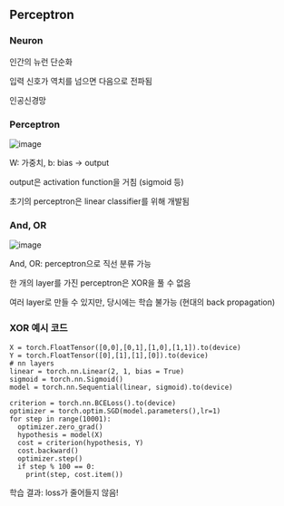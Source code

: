 ## Perceptron
### Neuron
인간의 뉴런 단순화

입력 신호가 역치를 넘으면 다음으로 전파됨

인공신경망

### Perceptron
![image](https://github.com/pomota/TIL/assets/132712212/d5605e1b-938f-45d4-ac7f-79ee4b36bdf5)

W: 가중치, b: bias -> output

output은 activation function을 거침 (sigmoid 등)

초기의 perceptron은 linear classifier를 위해 개발됨

### And, OR
![image](https://github.com/pomota/TIL/assets/132712212/d7b968c7-cd0f-47ce-8049-3d4cc4062a0f)

And, OR: perceptron으로 직선 분류 가능

한 개의 layer를 가진 perceptron은 XOR을 풀 수 없음

여러 layer로 만들 수 있지만, 당시에는 학습 불가능 (현대의 back propagation)

### XOR 예시 코드
```
X = torch.FloatTensor([0,0],[0,1],[1,0],[1,1]).to(device)
Y = torch.FloatTensor([0],[1],[1],[0]).to(device)
# nn layers
linear = torch.nn.Linear(2, 1, bias = True)
sigmoid = torch.nn.Sigmoid()
model = torch.nn.Sequential(linear, sigmoid).to(device)

criterion = torch.nn.BCELoss().to(device)
optimizer = torch.optim.SGD(model.parameters(),lr=1)
for step in range(10001):
  optimizer.zero_grad()
  hypothesis = model(X)
  cost = criterion(hypothesis, Y)
  cost.backward()
  optimizer.step()
  if step % 100 == 0:
    print(step, cost.item())
```

학습 결과: loss가 줄어들지 않음!
